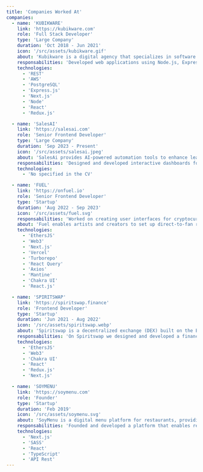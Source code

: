 ```yaml
---
title: 'Companies Worked At'
companies:
  - name: 'KUBIKWARE'
    link: 'https://kubikware.com'
    role: 'Full Stack Developer'
    type: 'Large Company'
    duration: 'Oct 2018 - Jun 2021'
    icon: '/src/assets/kubikware.gif'
    about: 'Kubikware is a digital agency that specializes in software development and digital transformation. I worked as a full-stack developer, creating efficient and user-friendly web applications using React, Next.js, and Node.js.'
    responsabilities: 'Developed web applications using Node.js, Express, and PostgreSQL, and contributed to large-scale projects like the CMS for the Levy Gorvy Museum in the UK. Collaborated closely with other developers on backend tasks and participated in the end-to-end development process.'
    technologies:
      - 'REST'
      - 'AWS'
      - 'PostgreSQL'
      - 'Express.js'
      - 'Next.js'
      - 'Node'
      - 'React'
      - 'Redux.js'

  - name: 'SalesAI'
    link: 'https://salesai.com'
    role: 'Senior Frontend Developer'
    type: 'Large Company'
    duration: 'Sep 2023 - Present'
    icon: '/src/assets/salesai.jpeg'
    about: 'SalesAi provides AI-powered automation tools to enhance lead engagement and streamline sales processes, enabling businesses to scale revenue and support operations efficiently.'
    responsabilities: 'Designed and developed interactive dashboards for sales metrics, improving user experience and data analysis efficiency. Collaborated with backend teams to integrate real-time visualizations and optimize data flow.'
    technologies:
      - 'No specified in the CV'

  - name: 'FUEL'
    link: 'https://onfuel.io'
    role: 'Senior Frontend Developer'
    type: 'Startup'
    duration: 'Aug 2022 - Sep 2023'
    icon: '/src/assets/fuel.svg'
    responsabilities: 'Worked on creating user interfaces for cryptocurrency platforms using React and Next.js. Enhanced user interaction with blockchain solutions by applying responsive design principles.'
    about: 'Fuel enables artists and creators to set up direct-to-fan relationships, gamify community engagement, and monetize their fandom.'
    technologies:
      - 'EthersJS'
      - 'Web3'
      - 'Next.js'
      - 'Vercel'
      - 'Turborepo'
      - 'React Query'
      - 'Axios'
      - 'Mantine'
      - 'Chakra UI'
      - 'React.js'

  - name: 'SPIRITSWAP'
    link: 'https://spiritswap.finance'
    role: 'Frontend Developer'
    type: 'Startup'
    duration: 'Jun 2021 - Aug 2022'
    icon: '/src/assets/spiritswap.webp'
    about: 'Spiritswap is a decentralized exchange (DEX) built on the Ethereum blockchain, with a focus on providing a seamless and user-friendly experience for traders.'
    responsabilities: 'On Spiritswap we designed and developed a financial application from scratch, with a focus on performance and user satisfaction in the DeFi space.'
    technologies:
      - 'EthersJS'
      - 'Web3'
      - 'Chakra UI'
      - 'React'
      - 'Redux.js'
      - 'Next.js'

  - name: 'SOYMENU'
    link: 'https://soymenu.com'
    role: 'Founder'
    type: 'Startup'
    duration: 'Feb 2019'
    icon: '/src/assets/soymenu.svg'
    about: 'SoyMenu is a digital menu platform for restaurants, providing a web-based solution to showcase menus in a visually appealing and user-friendly way.'
    responsabilities: 'Founded and developed a platform that enables restaurants to create QR menus for their clients, allowing them to manage their menu in real-time.'
    technologies:
      - 'Next.js'
      - 'SASS'
      - 'React'
      - 'TypeScript'
      - 'API Rest'
---
```

